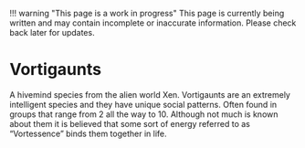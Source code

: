 !!! warning "This page is a work in progress"
    This page is currently being written and may contain incomplete or inaccurate information. Please check back later for updates.

 # Vortigaunts

A hivemind species from the alien world Xen. Vortigaunts are an extremely intelligent species and they have unique social patterns. Often found in groups that range from 2 all the way to 10. Although not much is known about them it is believed that some sort of energy referred to as “Vortessence” binds them together in life.
